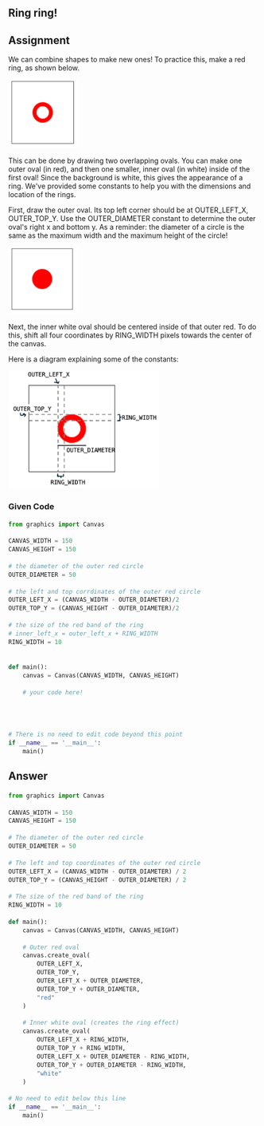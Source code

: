 ## Ring ring!
## Assignment
We can combine shapes to make new ones! To practice this, make a red ring, as shown below.

![alt text](Images/image05.png)

This can be done by drawing two overlapping ovals. You can make one outer oval (in red), and then one smaller, inner oval (in white) inside of the first oval! Since the background is white, this gives the appearance of a ring. We've provided some constants to help you with the dimensions and location of the rings. 

First, draw the outer oval. Its top left corner should be at OUTER_LEFT_X, OUTER_TOP_Y. Use the OUTER_DIAMETER constant to determine the outer oval's right x and bottom y. As a reminder: the diameter of a circle is the same as the maximum width and the maximum height of the circle!

![alt text](Images/image06.png)

Next, the inner white oval should be centered inside of that outer red. To do this, shift all four coordinates by RING_WIDTH pixels towards the center of the canvas.

Here is a diagram explaining some of the constants: 

![alt text](Images/image07.png)

### Given Code
```python
from graphics import Canvas

CANVAS_WIDTH = 150
CANVAS_HEIGHT = 150

# the diameter of the outer red circle
OUTER_DIAMETER = 50

# the left and top corrdinates of the outer red circle
OUTER_LEFT_X = (CANVAS_WIDTH - OUTER_DIAMETER)/2
OUTER_TOP_Y = (CANVAS_HEIGHT - OUTER_DIAMETER)/2

# the size of the red band of the ring
# inner_left_x = outer_left_x + RING_WIDTH
RING_WIDTH = 10


def main():
    canvas = Canvas(CANVAS_WIDTH, CANVAS_HEIGHT)
    
    # your code here!
    
    


# There is no need to edit code beyond this point
if __name__ == '__main__':
    main()
```

## Answer
```python
from graphics import Canvas

CANVAS_WIDTH = 150
CANVAS_HEIGHT = 150

# The diameter of the outer red circle
OUTER_DIAMETER = 50

# The left and top coordinates of the outer red circle
OUTER_LEFT_X = (CANVAS_WIDTH - OUTER_DIAMETER) / 2
OUTER_TOP_Y = (CANVAS_HEIGHT - OUTER_DIAMETER) / 2

# The size of the red band of the ring
RING_WIDTH = 10

def main():
    canvas = Canvas(CANVAS_WIDTH, CANVAS_HEIGHT)

    # Outer red oval
    canvas.create_oval(
        OUTER_LEFT_X, 
        OUTER_TOP_Y, 
        OUTER_LEFT_X + OUTER_DIAMETER, 
        OUTER_TOP_Y + OUTER_DIAMETER, 
        "red"
    )

    # Inner white oval (creates the ring effect)
    canvas.create_oval(
        OUTER_LEFT_X + RING_WIDTH,
        OUTER_TOP_Y + RING_WIDTH,
        OUTER_LEFT_X + OUTER_DIAMETER - RING_WIDTH,
        OUTER_TOP_Y + OUTER_DIAMETER - RING_WIDTH,
        "white"
    )

# No need to edit below this line
if __name__ == '__main__':
    main()
```